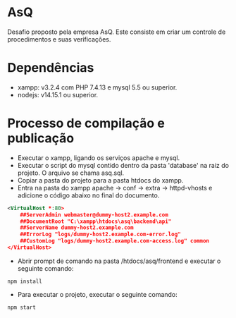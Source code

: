 # AsQ

Desafio proposto pela empresa AsQ. Este consiste em criar um controle de procedimentos e suas verificações.

# Dependências

- xampp: v3.2.4 com PHP 7.4.13 e mysql 5.5 ou superior.
- nodejs: v14.15.1 ou superior.

# Processo de compilação e publicação

- Executar o xampp, ligando os serviços apache e mysql.
- Executar o script do mysql contido dentro da pasta 'database' na raiz do projeto. O arquivo se chama asq.sql.
- Copiar a pasta do projeto para a pasta htdocs do xampp.
- Entra na pasta do xampp apache -> conf -> extra -> httpd-vhosts e adicione o código abaixo no final do documento.
``` xml
<VirtualHost *:80>
    ##ServerAdmin webmaster@dummy-host2.example.com
    ##DocumentRoot "C:\xampp\htdocs\asq\backend\api"
    ##ServerName dummy-host2.example.com
    ##ErrorLog "logs/dummy-host2.example.com-error.log"
    ##CustomLog "logs/dummy-host2.example.com-access.log" common
</VirtualHost>
```
- Abrir prompt de comando na pasta /htdocs/asq/frontend e executar o seguinte comando:
```
npm install
```
- Para executar o projeto, executar o seguinte comando:
```
npm start
```
